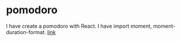 # pomodoro
I have create a pomodoro with React.
I have import moment, moment-duration-format.
[link](https://unruffled-cori-6a058d.netlify.app/)
